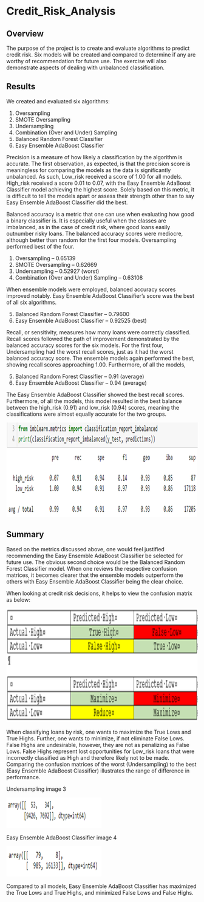 # Credit_Risk_Analysis


## Overview 

The purpose of the project is to create and evaluate algorithms to predict credit risk.  Six models will be created and compared to determine if any are worthy of recommendation for future use.  The exercise will also demonstrate aspects of dealing with unbalanced classification. 


## Results

We created and evaluated six algorithms:

1. Oversampling
2. SMOTE Oversampling
3. Undersampling
4. Combination (Over and Under) Sampling
5. Balanced Random Forest Classifier
6. Easy Ensemble AdaBoost Classifier

Precision is a measure of how likely a classification by the algorithm is accurate.  The first observation, as expected, is that the precision score is meaningless for comparing the models as the data is significantly unbalanced.  As such, Low_risk received a score of 1.00 for all models. High_risk received a score 0.01 to 0.07, with the Easy Ensemble AdaBoost Classifier model achieving the highest score.  Solely based on this metric, it is difficult to tell the models apart or assess their strength other than to say Easy Ensemble AdaBoost Classifier did the best.

Balanced accuracy is a metric that one can use when evaluating how good a binary classifier is.  It is especially useful when the classes are imbalanced, as in the case of credit risk, where good loans easily outnumber risky loans.  The balanced accuracy scores were mediocre, although better than random for the first four models.  Oversampling performed best of the four.

1. Oversampling – 0.65139 
2. SMOTE Oversampling – 0.62669 
3. Undersampling – 0.52927 (worst)
4. Combination (Over and Under) Sampling – 0.63108

When ensemble models were employed, balanced accuracy scores improved notably.  Easy Ensemble AdaBoost Classifier’s score was the best of all six algorithms. 

5. Balanced Random Forest Classifier – 0.79600
6. Easy Ensemble AdaBoost Classifier – 0.92525 (best)


Recall, or sensitivity, measures how many loans were correctly classified.  Recall scores followed the path of improvement demonstrated by the balanced accuracy scores for the six models.  For the first four, Undersampling had the worst recall scores, just as it had the worst balanced accuracy score.  The ensemble models again performed the best, showing recall scores approaching 1.00.  Furthermore, of all the models, 

5. Balanced Random Forest Classifier – 0.91 (average)
6. Easy Ensemble AdaBoost Classifier – 0.94 (average)

The Easy Ensemble AdaBoost Classifier showed the best recall scores.  Furthermore, of all the models, this model resulted in the best balance between the high_risk (0.91) and low_risk (0.94) scores, meaning the classifications were almost equally accurate for the two groups.

<p align="center">
 <img src="https://github.com/honoruru/Credit_Risk_Analysis/blob/main/images/Picture1.png" width="700" height="250" />
</p>
 

## Summary

Based on the metrics discussed above, one would feel justified recommending the Easy Ensemble AdaBoost Classifier be selected for future use.  The obvious second choice would be the Balanced Random Forest Classifier model.  When one reviews the respective confusion matrices, it becomes clearer that the ensemble models outperform the others with Easy Ensemble AdaBoost Classifier being the clear choice.

When looking at credit risk decisions, it helps to view the confusion matrix as below:

<p align="center">
 <img src="https://github.com/honoruru/Credit_Risk_Analysis/blob/main/images/Picture2.png" width="700" height="300" />
</p>

When classifying loans by risk, one wants to maximize the True Lows and True Highs.  Further, one wants to minimize, if not eliminate False Lows.  False Highs are undesirable, however, they are not as penalizing as False Lows.  False Highs represent lost opportunities for Low_risk loans that were incorrectly classified as High and therefore likely not to be made.  Comparing the confusion matrices of the worst (Undersampling) to the best (Easy Ensemble AdaBoost Classifier) illustrates the range of difference in performance. 

Undersampling
 image 3 
<p>
 <img src="https://github.com/honoruru/Credit_Risk_Analysis/blob/main/images/Picture3.png" width="250" height="80" />
</p>

Easy Ensemble AdaBoost Classifier
 image 4
<p>
 <img src="https://github.com/honoruru/Credit_Risk_Analysis/blob/main/images/Picture4.png" width="250" height="80" />
</p>

Compared to all models, Easy Ensemble AdaBoost Classifier has maximized the True Lows and True Highs, and minimized False Lows and False Highs. 

